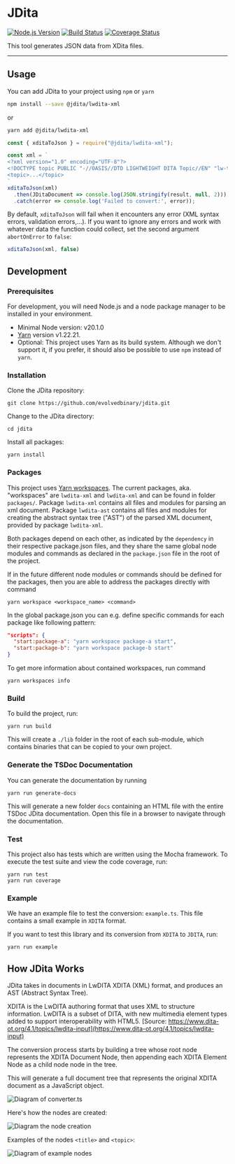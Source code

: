 # JDita

[![Node.js Version](https://img.shields.io/node/v-lts/jdita)](https://nodejs.org)
[![Build Status](https://circleci.com/gh/evolvedbinary/jdita.svg?style=svg)](https://circleci.com/gh/evolvedbinary/jdita)
[![Coverage Status](https://coveralls.io/repos/github/evolvedbinary/jdita/badge.svg?branch=main)](https://coveralls.io/github/evolvedbinary/jdita?branch=main)

This tool generates JSON data from XDita files.

---

## Usage

You can add JDita to your project using `npm` or `yarn`

```bash
npm install --save @jdita/lwdita-xml
```

or

```bash
yarn add @jdita/lwdita-xml
```

```javascript
const { xditaToJson } = require("@jdita/lwdita-xml");

const xml = `
<?xml version="1.0" encoding="UTF-8"?>
<!DOCTYPE topic PUBLIC "-//OASIS//DTD LIGHTWEIGHT DITA Topic//EN" "lw-topic.dtd">
<topic>...</topic>
`
xditaToJson(xml)
  .then(JDitaDocument => console.log(JSON.stringify(result, null, 2)))
  .catch(error => console.log('Failed to convert:', error));
```

By default, `xditaToJson` will fail when it encounters any error (XML syntax errors, validation errors,...).
If you want to ignore any errors and work with whatever data the function could collect, set the second argument `abortOnError` to `false`:

```javascript
xditaToJson(xml, false)
```

## Development

### Prerequisites

For development, you will need Node.js and a node package manager to be installed in your environment.

* Minimal Node version: v20.1.0
* [Yarn](https://classic.yarnpkg.com/) version v1.22.21.
* Optional: This project uses Yarn as its build system. Although we don't support it, if you prefer, it should also be possible to use `npm` instead of `yarn`.

### Installation

Clone the JDita repository:

```shell
git clone https://github.com/evolvedbinary/jdita.git
```

Change to the JDita directory:

```shell
cd jdita
```

Install all packages:

```shell
yarn install
```

### Packages

This project uses [Yarn workspaces](https://classic.yarnpkg.com/en/docs/workspaces).
The current packages, aka. "workspaces" are `lwdita-xml` and `lwdita-xml` and can be found in folder `packages/`.
Package `lwdita-xml` contains all files and modules for parsing an xml document.
Package `lwdita-ast` contains all files and modules for creating the abstract syntax tree ("AST") of the parsed XML document, provided by package `lwdita-xml`.

Both packages depend on each other, as indicated by the `dependency` in their respective package.json files, and they share the same global node modules and commands as declared in the `package.json` file in the root of the project.

If in the future different node modules or commands should be defined for the packages, then you are able to address the packages directly with command

```shell
yarn workspace <workspace_name> <command>
```

In the global package.json you can e.g. define specific commands for each package like following pattern:

```json
"scripts": {
  "start:package-a": "yarn workspace package-a start",
  "start:package-b": "yarn workspace package-b start"
}
```

To get more information about contained workspaces, run command

```shell
yarn workspaces info
```

### Build

To build the project, run:

```shell
yarn run build
```

This will create a `./lib` folder in the root of each sub-module, which contains binaries that can be copied to your own project.

### Generate the TSDoc Documentation

You can generate the documentation by running

```shell
yarn run generate-docs
```

This will generate a new folder `docs` containing an HTML file with the entire TSDoc JDita documentation.
Open this file in a browser to navigate through the documentation.

### Test

This project also has tests which are written using the Mocha framework.
To execute the test suite and view the code coverage, run:

```shell
yarn run test
yarn run coverage
```

### Example

We have an example file to test the conversion: `example.ts`.
This file contains a small example in `XDITA` format.

If you want to test this library and its conversion from `XDITA` to `JDITA`, run:

```shell
yarn run example
```

## How JDita Works

JDita takes in documents in LwDITA XDITA (XML) format, and produces an AST (Abstract Syntax Tree).

XDITA is the LwDITA authoring format that uses XML to structure information. LwDITA is a subset of DITA, with new multimedia element types added to support interoperability with HTML5.
[Source: https://www.dita-ot.org/4.1/topics/lwdita-input](https://www.dita-ot.org/4.1/topics/lwdita-input)

The conversion process starts by building a tree whose root node represents the XDITA Document Node, then appending each XDITA Element Node as a child node node in the tree.

This will generate a full document tree that represents the original XDITA document as a JavaScript object.

![Diagram of converter.ts](diagrams/jdita-diagram-conversion.svg "Diagram of converter.ts")

Here's how the nodes are created:

![Diagram the node creation](diagrams/jdita-diagram-node-creation.svg "Diagram the node creation")

Examples of the nodes `<title>` and `<topic>`:

![Diagram of example nodes](diagrams/jdita-diagram-nodes.svg "Diagram of example nodes")